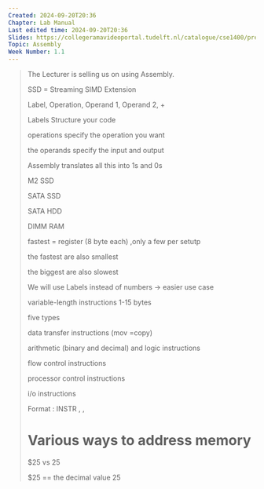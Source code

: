```yaml
---
Created: 2024-09-20T20:36
Chapter: Lab Manual
Last edited time: 2024-09-20T20:36
Slides: https://collegeramavideoportal.tudelft.nl/catalogue/cse1400/presentation/e7843349bc604ecfb851744940727e2c1d?academicYear=2020-2021-cse1400
Topic: Assembly
Week Number: 1.1
---
```

> The Lecturer is selling us on using Assembly.
> 
> SSD = Streaming SIMD Extension
> 
> Label, Operation, Operand 1, Operand 2, +
> 
> Labels Structure your code
> 
> operations specify the operation you want
> 
> the operands specify the input and output
> 
> Assembly translates all this into 1s and 0s
> 
>   
> 
> M2 SSD
> 
> SATA SSD
> 
> SATA HDD
> 
> DIMM RAM
> 
> fastest = register (8 byte each) ,only a few per setutp
> 
> the fastest are also smallest
> 
> the biggest are also slowest
> 
> We will use Labels instead of numbers → easier use case
> 
> variable-length instructions 1-15 bytes
> 
> five types
> 
> data transfer instructions (mov =copy)
> 
> arithmetic (binary and decimal) and logic instructions
> 
> flow control instructions
> 
> processor control instructions
> 
> i/o instructions
> 
> Format : INSTR , <src>, <dst>
> 
>   
> 
> # Various ways to address memory
> 
> $25 vs 25
> 
> $25 == the decimal value 25
> 
>